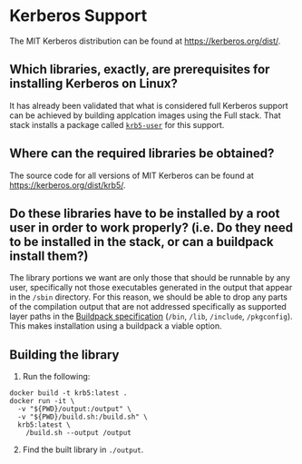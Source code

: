 # Kerberos Support

The MIT Kerberos distribution can be found at https://kerberos.org/dist/.

## Which libraries, exactly, are prerequisites for installing Kerberos on Linux?

It has already been validated that what is considered full Kerberos support can
be achieved by building applcation images using the Full stack. That stack
installs a package called
[`krb5-user`](https://packages.ubuntu.com/jammy/krb5-user) for this support.

## Where can the required libraries be obtained?

The source code for all versions of MIT Kerberos can be found at
https://kerberos.org/dist/krb5/.

## Do these libraries have to be installed by a root user in order to work properly? (i.e. Do they need to be installed in the stack, or can a buildpack install them?)

The library portions we want are only those that should be runnable by any
user, specifically not those executables generated in the output that appear in
the `/sbin` directory. For this reason, we should be able to drop any parts of
the compilation output that are not addressed specifically as supported layer
paths in the [Buildpack
specification](https://github.com/buildpacks/spec/blob/main/buildpack.md#environment)
(`/bin`, `/lib`, `/include`, `/pkgconfig`). This makes installation using a
buildpack a viable option.

## Building the library

1. Run the following:

```
docker build -t krb5:latest .
docker run -it \
  -v "${PWD}/output:/output" \
  -v "${PWD}/build.sh:/build.sh" \
  krb5:latest \
    /build.sh --output /output
```

2. Find the built library in `./output`.
